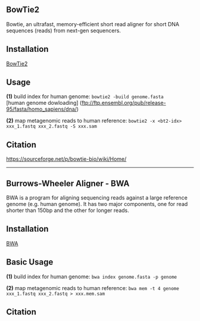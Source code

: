 ## BowTie2
Bowtie, an ultrafast, memory-efficient short read aligner for short DNA sequences (reads) from next-gen sequencers.

## Installation 
[BowTie2](https://sourceforge.net/p/bowtie-bio/files/)

## Usage
**(1)** build index for human genome: ```bowtie2 -build genome.fasta```  
[human genome dowloading]
(ftp://ftp.ensembl.org/pub/release-95/fasta/homo_sapiens/dna/)

**(2)** map metagenomic reads to human reference: ```bowtie2 -x <bt2-idx> xxx_1.fastq xxx_2.fastq -S xxx.sam```

## Citation
https://sourceforge.net/p/bowtie-bio/wiki/Home/
******************************
## Burrows-Wheeler Aligner - BWA
BWA is a program for aligning sequencing reads against a large reference genome (e.g. human genome). It has two major components, one for read shorter than 150bp and the other for longer reads.

## Installation
[BWA](https://sourceforge.net/projects/bio-bwa/files/)

## Basic Usage
**(1)** build index for human genome: ```bwa index genome.fasta -p genome```

**(2)** map metagenomic reads to human reference: ```bwa mem -t 4 genome xxx_1.fastq xxx_2.fastq > xxx.mem.sam```

## Citation


